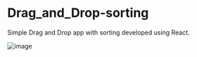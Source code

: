 # Drag_and_Drop-sorting
Simple Drag and Drop app with sorting developed using React.

![image](https://user-images.githubusercontent.com/58951438/231831386-d4b27878-4265-4a72-aa13-956835d37b31.png)
